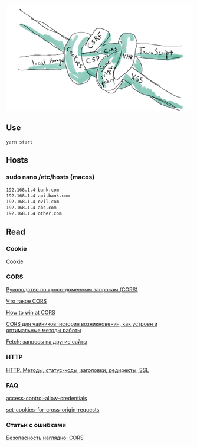 ![img](./preview.png)

## Use
```
yarn start
```

## Hosts
### sudo nano /etc/hosts (macos)
```
192.168.1.4 bank.com
192.168.1.4 api.bank.com
192.168.1.4 evil.com
192.168.1.4 abc.com
192.168.1.4 other.com
```

## Read

### Cookie

[Cookie](https://learn.javascript.ru/cookie)

### CORS

[Руководство по кросс-доменным запросам (CORS)](https://grishaev.me/cors/)

[Что такое CORS](https://webdevblog.ru/chto-takoe-cors/)

[How to win at CORS](https://jakearchibald.com/2021/cors/)

[CORS для чайников: история возникновения, как устроен и оптимальные методы работы](https://habr.com/ru/company/macloud/blog/553826/)

[Fetch: запросы на другие сайты](https://learn.javascript.ru/fetch-crossorigin)

### HTTP

[HTTP. Методы, статус-коды, заголовки, редиректы, SSL](https://flagstudio.ru/blog/http-metody-status-cody-zagolovky)

### FAQ

[access-control-allow-credentials](https://ru.stackoverflow.com/questions/1069331/%D0%A7%D1%82%D0%BE-%D1%82%D0%B0%D0%BA%D0%BE%D0%B5-access-control-allow-credentials)

[set-cookies-for-cross-origin-requests](https://stackoverflow.com/questions/46288437/set-cookies-for-cross-origin-requests)

### Статьи с ошибками

[Безопасность наглядно: CORS](https://medium.com/nuances-of-programming/%D0%BA%D0%BE%D0%BC%D0%BF%D1%8C%D1%8E%D1%82%D0%B5%D1%80%D0%BD%D0%B0%D1%8F-%D0%BD%D0%B0%D1%83%D0%BA%D0%B0-%D0%BD%D0%B0%D0%B3%D0%BB%D1%8F%D0%B4%D0%BD%D0%BE-cors-20a97786c18c)

